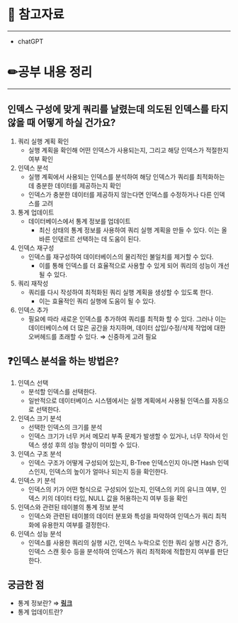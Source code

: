 # 🔗 참고자료

---

- chatGPT

# ✏공부 내용 정리

---

## 인덱스 구성에 맞게 쿼리를 날렸는데 의도된 인덱스를 타지 않을 때 어떻게 하실 건가요?

1. 쿼리 실행 계획 확인
    - 실행 계획을 확인해 어떤 인덱스가 사용되는지, 그리고 해당 인덱스가 적절한지 여부 확인
2. 인덱스 분석
    - 실행 계획에서 사용되는 인덱스를 분석하여 해당 인덱스가 쿼리를 최적화하는 데 충분한 데이터를 제공하는지 확인
    - 인덱스가 충분한 데이터를 제공하지 않는다면 인덱스를 수정하거나 다른 인덱스를 고려
3. 통계 업데이트
    - 데이터베이스에서 통계 정보를 업데이트
        - 최신 상태의 통계 정보를 사용하여 쿼리 실행 계획을 만들 수 있다.
          이는 올바른 인덳르르 선택하는 데 도움이 된다.
4. 인덱스 재구성
    - 인덱스를 재구성하여 데이터베이스의 물리적인 불일치를 제거할 수 있다.
        - 이를 통해 인덱스를 더 효율적으로 사용할 수 있게 되어 쿼리의 성능이 개선될 수 있다.
5. 쿼리 재작성
    - 쿼리를 다시 작성하여 최적화된 쿼리 실행 계획을 생성할 수 있도록 한다.
        - 이는 효율적인 쿼리 실행에 도움이 될 수 있다.
6. 인덱스 추가
    - 필요에 따라 새로운 인덱스를 추가하여 쿼리를 최적화 할 수 있다.
      그러나 이는 데이터베이스에 더 많은 공간을 차지하며, 데이터 삽입/수정/삭제 작업에 대한 오버헤드를 초래할 수 있다. ⇒ 신중하게 고려 필요

## ❓인덱스 분석을 하는 방법은?

1. 인덱스 선택
    - 분석할 인덱스를 선택한다.
    - 일반적으로 데이터베이스 시스템에서는 실행 계획에서 사용될 인덱스를 자동으로 선택한다.
2. 인덱스 크기 분석
    - 선택한 인덱스의 크기를 분석
    - 인덱스 크기가 너무 커서 메모리 부족 문제가 발생할 수 있거나,
      너무 작아서 인덱스 생성 후의 성능 향상이 미미할 수 있다.
3. 인덱스 구조 분석
    - 인덱스 구조가 어떻게 구성되어 있는지, B-Tree 인덱스인지 아니면 Hash 인덱스인지, 인덱스의 높이가 얼마나 되는지 등을 확인한다.
4. 인덱스 키 분석
    - 인덱스의 키가 어떤 형식으로 구성되어 있는지, 인덱스의 키의 유니크 여부, 인덱스 키의 데이터 타입, NULL  값을 허용하는지 여부 등을 확인
5. 인덱스와 관련된 테이블의 통계 정보 분석
    - 인덱스와 관련된 테이블의 데이터 분포와 특성을 파악하여 인덱스가 쿼리 최적화에 유용한지 여부를 결정한다.
6. 인덱스 성능 분석
    - 인덱스를 사용한 쿼리의 실행 시간, 인덱스 누락으로 인한 쿼리 실행 시간 증가, 인덱스 스캔 횟수 등을 분석하여 인덱스가 쿼리 최적화에 적합한지 여부를 판단한다.

## 궁금한 점

- 통계 정보란? ⇒ [**링크**](https://velog.io/@emawlrdl/MySQL-%ED%86%B5%EA%B3%84%EC%A0%95%EB%B3%B4)
- 통계 업데이트란?